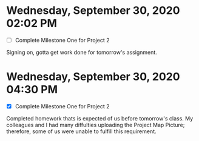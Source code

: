 # Wednesday, September 30, 2020 02:02 PM

- [ ] Complete Milestone One for Project 2

Signing on, gotta get work done for tomorrow's assignment.

# Wednesday, September 30, 2020 04:30 PM

- [x] Complete Milestone One for Project 2

Completed homework thats is expected of us before tomorrow's class. My colleagues and I had many diffulties uploading the Project Map Picture; therefore, some of us were unable to fulfill this requirement.


